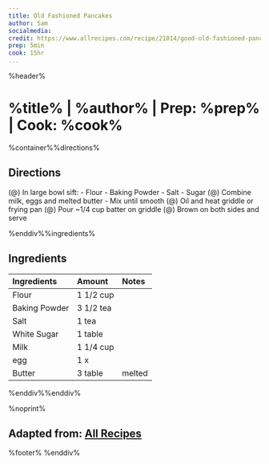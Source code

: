 ```yaml
---
title: Old Fashioned Pancakes
author: Sam
socialmedia:
credit: https://www.allrecipes.com/recipe/21014/good-old-fashioned-pancakes/
prep: 5min
cook: 15hr
...
```

%header%


# %title% | %author% | Prep: %prep% | Cook: %cook%

%container%%directions%
## Directions
(@) In large bowl sift:
    - Flour
    - Baking Powder
    - Salt
    - Sugar
(@) Combine milk, eggs and melted butter
    - Mix until smooth
(@) Oil and heat griddle or frying pan
(@) Pour ~1/4 cup batter on griddle
(@) Brown on both sides and serve

%enddiv%%ingredients%
## Ingredients
| Ingredients | Amount | Notes |
| :---------- | :----- | :---- |
| Flour | 1 1/2 cup |  |
| Baking Powder | 3 1/2 tea |  |
| Salt | 1 tea |  |
| White Sugar | 1 table |  |
| Milk | 1 1/4 cup |  |
| egg | 1 x |  |
| Butter | 3 table | melted |

%enddiv%%enddiv%

%noprint%
## Adapted from: [All Recipes](%credit%)
%footer%
%enddiv%


